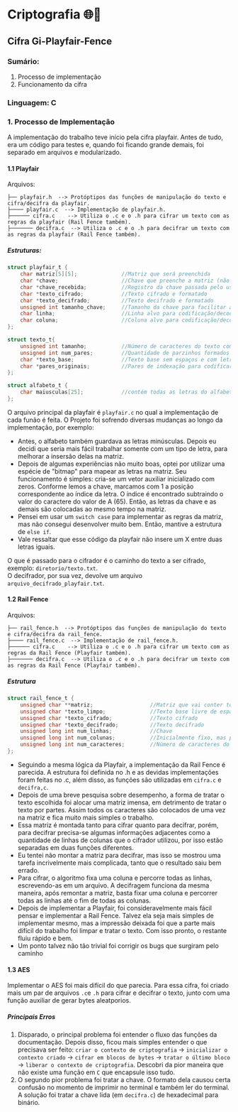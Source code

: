 # Criptografia 🌐📱

## Cifra Gi-Playfair-Fence
### Sumário:
1. Processo de implementação
2. Funcionamento da cifra

### Linguagem: C

### 1. Processo de Implementação
A implementação do trabalho teve início pela cifra playfair. Antes de tudo, era um código para testes e, quando foi ficando grande demais, foi separado em arquivos e modularizado.
#### 1.1 Playfair
Arquivos: 
```
├── playfair.h  --> Protóptipos das funções de manipulação do texto e cifra/decifra da playfair.
├──── playfair.c  --> Implementação de playfair.h.
├────── cifra.c    --> Utiliza o .c e o .h para cifrar um texto com as regras da playfair (Rail Fence também).
├─────── decifra.c  --> Utiliza o .c e o .h para decifrar um texto com as regras da playfair (Rail Fence também).
```
##### Estruturas:
```C
struct playfair_t {
    char matriz[5][5];              //Matriz que será preenchida
    char *chave;                    //Chave que preenche a matriz (não repete letras)
    char *chave_recebida;           //Registro da chave passada pelo usuário
    char *texto_cifrado;            //Texto cifrado e formatado
    char *texto_decifrado;          //Texto decifrado e formatado
    unsigned int tamanho_chave;     //Tamanho da chave para facilitar as contas
    char linha;                     //Linha alvo para codificação/decodifucação
    char coluna;                    //Coluna alvo para codificação/decodificação
};

struct texto_t{
    unsigned int tamanho;           //Número de caracteres do texto com espaços
    unsigned int num_pares;         //Quantidade de parzinhos formados -> não utilizei
    char *texto_base;               //Texto base sem espaços e com letras de complemento (x)
    char *pares_originais;          //Pares de indexação para codificar o texto
};

struct alfabeto_t {
    char maiusculas[25];            //contém todas as letras do alfabeto para facilitar a vida (0 ~ 25)
};
```

O arquivo principal da playfair é `playfair.c` no qual a implementação de cada funão é feita. O Projeto foi sofrendo diversas mudanças ao longo da implementação, por exemplo:
- Antes, o alfabeto também guardava as letras minúsculas. Depois eu decidi que seria mais fácil trabalhar somente com um tipo de letra, para melhorar a insersão delas na matriz.
- Depois de algumas experiências não muito boas, optei por utilizar uma espécie de "bitmap" para mapear as letras na matriz. Seu funcionamento é simples: cria-se um vetor auxiliar inicializado com zeros. Conforme lemos a chave, marcamos com 1 a posição correspondente ao índice da letra. O índice é encontrado subtraindo o valor do caractere do valor de A (65). Então, as letras da chave e as demais são colocadas ao mesmo tempo na matriz.
- Pensei em usar um `switch case` para implementar as regras da matriz, mas não consegui desenvolver muito bem. Então, mantive a estrutura de `else if`.  
- Vale ressaltar que esse código da playfair não insere um X entre duas letras iguais.

O que é passado para o cifrador é o caminho do texto a ser cifrado, exemplo: `diretorio/texto.txt`.  
O decifrador, por sua vez, devolve um arquivo `arquivo_decifrado_playfair.txt`.

#### 1.2 Rail Fence
Arquivos:
```
├── rail_fence.h  --> Protóptipos das funções de manipulação do texto e cifra/decifra da rail_fence.
├──── rail_fence.c  --> Implementação de rail_fence.h.
├────── cifra.c    --> Utiliza o .c e o .h para cifrar um texto com as regras da Rail Fence (Playfair também).
├─────── decifra.c  --> Utiliza o .c e o .h para decifrar um texto com as regras da Rail Fence (Playfair também).
```

##### Estrutura
```C
struct rail_fence_t {
    unsigned char **matriz;                  //Matriz que vai conter todos os caracteres
    unsigned char *texto_limpo;              //Texto base livre de espaços e acentuações
    unsigned char *texto_cifrado;            //Texto cifrado
    unsigned char *texto_decifrado;          //Texto decifrado
    unsigned long int num_linhas;            //Chave
    unsigned long int num_colunas;           //Inicialmente fixo, mas pode mudar se houver muitos caracteres
    unsigned long int num_caracteres;        //Número de caracteres do TEXTO LIMPO
};
```

- Seguindo a mesma lógica da Playfair, a implementação da Rail Fence é parecida. A estrutura foi definida no .h e as devidas implementações foram feitas no .c, além disso, as funções são utilizadas em `cifra.c` e `decifra,c`.
- Depois de uma breve pesquisa sobre desempenho, a forma de tratar o texto escolhida foi alocar uma matriz imensa, em detrimento de tratar o texto por partes. Assim todos os caracteres são colocados de uma vez na matriz e fica muito mais simples o trabalho.
- Essa matriz é montada tanto para cifrar quanto para decifrar, porém, para decifrar precisa-se algumas informações adjacentes como a quantidade de linhas de colunas que o cifrador utilizou, por isso estão separadas em duas funções diferentes.
- Eu tentei não montar a matriz para decifrar, mas isso se mostrou uma tarefa incrivelmente mais complicada, tanto que o resultado saiu bem errado. 
- Para cifrar, o algoritmo fixa uma coluna e percorre todas as linhas, escrevendo-as em um arquivo. A decifragem funciona da mesma maneira, após remontar a matriz, basta fixar uma coluna e percorrer todas as linhas até o fim de todas as colunas.
- Depois de implementar a Playfair, foi consideravelmente mais fácil pensar e implementar a Rail Fence. Talvez ela seja mais simples de implementar mesmo, mas a impressão deixada foi que a parte mais difícil do trabalho foi limpar e tratar o texto. Com isso pronto, o restante fluiu rápido e bem.
- Um ponto talvez não tão trivial foi corrigir os bugs que surgiram pelo caminho

#### 1.3 AES  
Implementar o AES foi mais difícil do que parecia. Para essa cifra, foi criado mais um par de arquivos `.c`e `.h` para cifrar e decifrar o texto, junto com uma função auxiliar de gerar bytes aleatporios.

##### Principais Erros  
1. Disparado, o principal problema foi entender o fluxo das funções da documentação. Depois disso, ficou mais simples entender o que precisava ser feito:
`criar o contexto de criptografia` -> `inicializar o contexto criado` -> `cifrar em blocos de bytes` -> `tratar o último bloco` -> `liberar o contexto de criptografia`. Descobri da pior maneira que não existe uma função em `C` que encapsule isso tudo.
2. O segundo pior problema foi tratar a chave. O formato dela causou certa confusão no momento de imprimir no terminal e também ler do terminal. A solução foi tratar a chave lida (em `decifra.c`) de hexadecimal para binário.